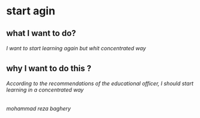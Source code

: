 <h1>start agin</h1>

<h2>what I want to do?</h2>

<h6>I want to start learning again but whit concentrated way </h6>

<h2>why I want to do this ?</h2>

<h6>According to the recommendations of the educational officer, I should start learning in a concentrated way</h6>

<h6>mohammad reza baghery</h6>
